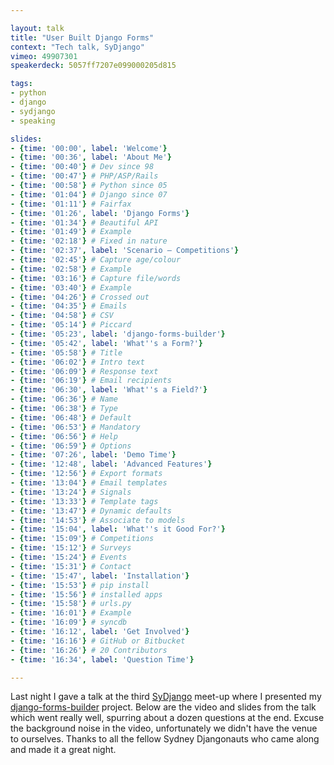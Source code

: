 ```yaml
---

layout: talk
title: "User Built Django Forms"
context: "Tech talk, SyDjango"
vimeo: 49907301
speakerdeck: 5057ff7207e099000205d815

tags:
- python
- django
- sydjango
- speaking

slides:
- {time: '00:00', label: 'Welcome'}
- {time: '00:36', label: 'About Me'}
- {time: '00:40'} # Dev since 98
- {time: '00:47'} # PHP/ASP/Rails
- {time: '00:58'} # Python since 05
- {time: '01:04'} # Django since 07
- {time: '01:11'} # Fairfax
- {time: '01:26', label: 'Django Forms'}
- {time: '01:34'} # Beautiful API
- {time: '01:49'} # Example
- {time: '02:18'} # Fixed in nature
- {time: '02:37', label: 'Scenario — Competitions'}
- {time: '02:45'} # Capture age/colour
- {time: '02:58'} # Example
- {time: '03:16'} # Capture file/words
- {time: '03:40'} # Example
- {time: '04:26'} # Crossed out
- {time: '04:35'} # Emails
- {time: '04:58'} # CSV
- {time: '05:14'} # Piccard
- {time: '05:23', label: 'django-forms-builder'}
- {time: '05:42', label: 'What''s a Form?'}
- {time: '05:58'} # Title
- {time: '06:02'} # Intro text
- {time: '06:09'} # Response text
- {time: '06:19'} # Email recipients
- {time: '06:30', label: 'What''s a Field?'}
- {time: '06:36'} # Name
- {time: '06:38'} # Type
- {time: '06:48'} # Default
- {time: '06:53'} # Mandatory
- {time: '06:56'} # Help
- {time: '06:59'} # Options
- {time: '07:26', label: 'Demo Time'}
- {time: '12:48', label: 'Advanced Features'}
- {time: '12:56'} # Export formats
- {time: '13:04'} # Email templates
- {time: '13:24'} # Signals
- {time: '13:33'} # Template tags
- {time: '13:47'} # Dynamic defaults
- {time: '14:53'} # Associate to models
- {time: '15:04', label: 'What''s it Good For?'}
- {time: '15:09'} # Competitions
- {time: '15:12'} # Surveys
- {time: '15:24'} # Events
- {time: '15:31'} # Contact
- {time: '15:47', label: 'Installation'}
- {time: '15:53'} # pip install
- {time: '15:56'} # installed apps
- {time: '15:58'} # urls.py
- {time: '16:01'} # Example
- {time: '16:09'} # syncdb
- {time: '16:12', label: 'Get Involved'}
- {time: '16:16'} # GitHub or Bitbucket
- {time: '16:26'} # 20 Contributors
- {time: '16:34', label: 'Question Time'}

---
```


Last night I gave a talk at the third [SyDjango](http://www.meetup.com/SyDjango/) meet-up where I presented my [django-forms-builder](https://github.com/stephenmcd/django-forms-builder) project. Below are the video and slides from the talk which went really well, spurring about a dozen questions at the end. Excuse the background noise in the video, unfortunately we didn't have the venue to ourselves. Thanks to all the fellow Sydney Djangonauts who came along and made it a great night.
